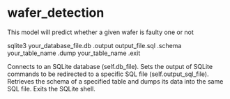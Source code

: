 # wafer_detection
This model will predict whether a given wafer is faulty one or not

 sqlite3 your_database_file.db 
 .output output_file.sql
 .schema your_table_name
 .dump your_table_name
 .exit

Connects to an SQLite database (self.db_file).
Sets the output of SQLite commands to be redirected to a specific SQL file (self.output_sql_file).
Retrieves the schema of a specified table and dumps its data into the same SQL file.
Exits the SQLite shell.